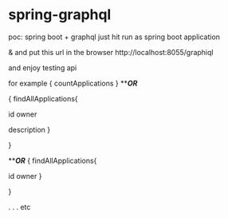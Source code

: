 # spring-graphql
poc: spring boot + graphql
just hit run as spring boot application

& and put this url in the browser 
http://localhost:8055/graphiql

and enjoy testing api 

for example 
{
countApplications
 }
*************************OR***********************

{
findAllApplications{
  
  id
  owner
  
  description
}
  
 }

*************************OR***********************
{
findAllApplications{
  
  id
  owner
}
  
 }
 
.
.
.
etc

